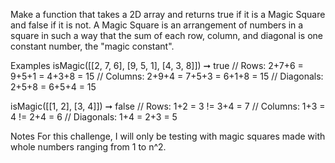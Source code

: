 Make a function that takes a 2D array and returns true if it is a Magic Square and false if it is not. A Magic Square is an arrangement of numbers in a square in such a way that the sum of each row, column, and diagonal is one constant number, the "magic constant".

Examples
isMagic([[2, 7, 6], [9, 5, 1], [4, 3, 8]]) ➞ true
// Rows: 2+7+6 = 9+5+1 = 4+3+8 = 15
// Columns: 2+9+4 = 7+5+3 = 6+1+8 = 15
// Diagonals: 2+5+8 = 6+5+4 = 15

isMagic([[1, 2], [3, 4]]) ➞ false
// Rows: 1+2 = 3 != 3+4 = 7
// Columns: 1+3 = 4 != 2+4 = 6
// Diagonals: 1+4 = 2+3 = 5

Notes
For this challenge, I will only be testing with magic squares made with whole numbers ranging from 1 to n^2.